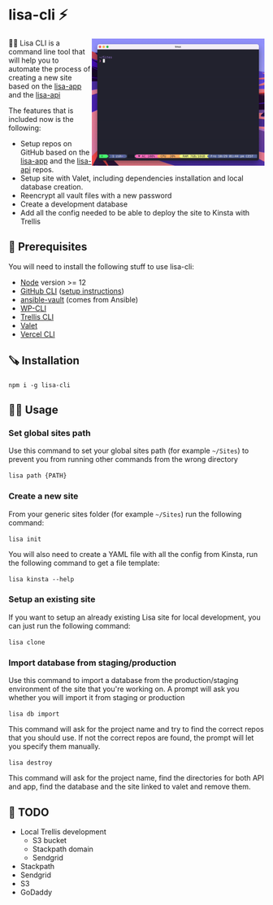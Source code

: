 # lisa-cli ⚡️
<img align="right" src="./docs/assets/lisa-init.gif"  height="250" />

💁‍♀️ Lisa CLI is a command line tool that will help you to automate the process of creating a new site based on the [lisa-app](https://github.com/triggerfishab/lisa-app) and the [lisa-api](https://github.com/triggerfishab/lisa-api)

The features that is included now is the following:
* Setup repos on GitHub based on the [lisa-app](https://github.com/triggerfishab/lisa-app) and the [lisa-api](https://github.com/triggerfishab/lisa-api) repos.
* Setup site with Valet, including dependencies installation and local database creation.
* Reencrypt all vault files with a new password
* Create a development database
* Add all the config needed to be able to deploy the site to Kinsta with Trellis

## 🔧 Prerequisites
You will need to install the following stuff to use lisa-cli:
* [Node](https://nodejs.org/en/) version >= 12
* [GitHub CLI](https://github.com/cli/cli) ([setup instructions](https://cli.github.com/manual/))
* [ansible-vault](https://docs.ansible.com/ansible/2.9/user_guide/vault.html) (comes from Ansible)
* [WP-CLI](https://wp-cli.org/)
* [Trellis CLI](https://github.com/roots/trellis-cli)
* [Valet](https://laravel.com/docs/8.x/valet)
* [Vercel CLI](https://vercel.com/cli)

## 🪚 Installation
```npm i -g lisa-cli```

## 🏃‍♂️ Usage

### Set global sites path
Use this command to set your global sites path (for example `~/Sites`) to prevent you from running other commands from the wrong directory

```lisa path {PATH}```

### Create a new site
From your generic sites folder (for example `~/Sites`) run the following command:

```lisa init```

You will also need to create a YAML file with all the config from Kinsta, run the following command to get a file template:

```lisa kinsta --help```

### Setup an existing site
If you want to setup an already existing Lisa site for local development, you can just run the following command:

```lisa clone```

### Import database from staging/production
Use this command to import a database from the production/staging environment of the site that you're working on. A prompt will ask you whether you will import it from staging or production

```lisa db import```

This command will ask for the project name and try to find the correct repos that you should use. If not the correct repos are found, the prompt will let you specify them manually.

```lisa destroy```

This command will ask for the project name, find the directories for both API and app, find the database and the site linked to valet and remove them.

## 🔨 TODO
- Local Trellis development
	- S3 bucket
	- Stackpath domain
	- Sendgrid
- Stackpath
- Sendgrid
- S3
- GoDaddy
